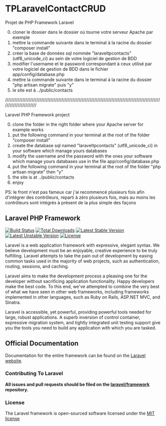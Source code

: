 # TPLaravelContactCRUD

Projet de PHP Framework Laravel

0. cloner le dossier dans le dossier où tourne votre serveur Apache par exemple
1. mettre la commande suivante dans le terminal à la racine du dossier "composer install"
2. créer la base de données sql nommée "laraveltpcontacts" (utf8_unicode_ci) au sein de votre logiciel de gestion de BDD
3. modifier l'username et le password correspondant à ceux utilisé par votre logiciel de gestion de BDD dans le fichier app/config/database.php
4. mettre la commande suivante dans le terminal à la racine du dossier "php artisan migrate" puis "y"
5. le site est à ../public/contacts

///////////////////////////////////////////////////////////////////////////////////////////////////////////////////////

Laravel PHP Framework project

0. clone the folder in the right folder where your Apache server for example works
1. put the following command in your terminal at the root of the folder "composer install"
2. create the database sql named "laraveltpcontacts" (utf8_unicode_ci) in your software which manage yours databases
3. modify the username and the password with the ones your software which manage yours databases use in the file app/config/database.php
4. put the following command in your terminal at the root of the folder "php artisan migrate" then "y"
5. the site is at ../public/contacts
6. enjoy

PS: le front n'est pas fameux car j'ai recommencé plusieurs fois afin d'intégrer des contrôleurs, reparti à zéro plusieurs fois, mais au moins les contrôleurs sont intégrés à présent de la plus simple des façons


## Laravel PHP Framework

[![Build Status](https://travis-ci.org/laravel/framework.svg)](https://travis-ci.org/laravel/framework)
[![Total Downloads](https://poser.pugx.org/laravel/framework/downloads.svg)](https://packagist.org/packages/laravel/framework)
[![Latest Stable Version](https://poser.pugx.org/laravel/framework/v/stable.svg)](https://packagist.org/packages/laravel/framework)
[![Latest Unstable Version](https://poser.pugx.org/laravel/framework/v/unstable.svg)](https://packagist.org/packages/laravel/framework)
[![License](https://poser.pugx.org/laravel/framework/license.svg)](https://packagist.org/packages/laravel/framework)

Laravel is a web application framework with expressive, elegant syntax. We believe development must be an enjoyable, creative experience to be truly fulfilling. Laravel attempts to take the pain out of development by easing common tasks used in the majority of web projects, such as authentication, routing, sessions, and caching.

Laravel aims to make the development process a pleasing one for the developer without sacrificing application functionality. Happy developers make the best code. To this end, we've attempted to combine the very best of what we have seen in other web frameworks, including frameworks implemented in other languages, such as Ruby on Rails, ASP.NET MVC, and Sinatra.

Laravel is accessible, yet powerful, providing powerful tools needed for large, robust applications. A superb inversion of control container, expressive migration system, and tightly integrated unit testing support give you the tools you need to build any application with which you are tasked.

## Official Documentation

Documentation for the entire framework can be found on the [Laravel website](http://laravel.com/docs).

### Contributing To Laravel

**All issues and pull requests should be filed on the [laravel/framework](http://github.com/laravel/framework) repository.**

### License

The Laravel framework is open-sourced software licensed under the [MIT license](http://opensource.org/licenses/MIT)